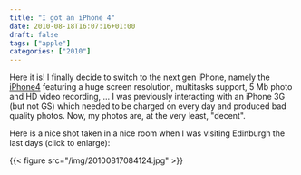 ```yaml
---
title: "I got an iPhone 4"
date: 2010-08-18T16:07:16+01:00
draft: false
tags: ["apple"]
categories: ["2010"]
---
```


Here it is! I finally decide to switch to the next gen iPhone, namely the [iPhone4][iPhone4] featuring a huge screen resolution, multitasks support, 5 Mb photo and HD video recording, … I was previously interacting with an iPhone 3G (but not GS) which needed to be charged on every day and produced bad quality photos. Now, my photos are, at the very least, "decent".

Here is a nice shot taken in a nice room when I was visiting Edinburgh the last days (click to enlarge):

{{< figure src="/img/20100817084124.jpg" >}}

[iPhone4]: http://www.apple.com/iphone/
